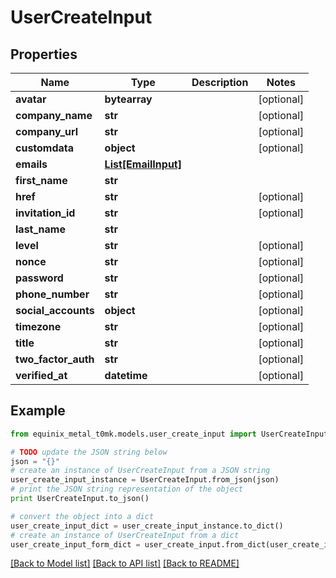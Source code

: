 # UserCreateInput


## Properties
Name | Type | Description | Notes
------------ | ------------- | ------------- | -------------
**avatar** | **bytearray** |  | [optional] 
**company_name** | **str** |  | [optional] 
**company_url** | **str** |  | [optional] 
**customdata** | **object** |  | [optional] 
**emails** | [**List[EmailInput]**](EmailInput.md) |  | 
**first_name** | **str** |  | 
**href** | **str** |  | [optional] 
**invitation_id** | **str** |  | [optional] 
**last_name** | **str** |  | 
**level** | **str** |  | [optional] 
**nonce** | **str** |  | [optional] 
**password** | **str** |  | [optional] 
**phone_number** | **str** |  | [optional] 
**social_accounts** | **object** |  | [optional] 
**timezone** | **str** |  | [optional] 
**title** | **str** |  | [optional] 
**two_factor_auth** | **str** |  | [optional] 
**verified_at** | **datetime** |  | [optional] 

## Example

```python
from equinix_metal_t0mk.models.user_create_input import UserCreateInput

# TODO update the JSON string below
json = "{}"
# create an instance of UserCreateInput from a JSON string
user_create_input_instance = UserCreateInput.from_json(json)
# print the JSON string representation of the object
print UserCreateInput.to_json()

# convert the object into a dict
user_create_input_dict = user_create_input_instance.to_dict()
# create an instance of UserCreateInput from a dict
user_create_input_form_dict = user_create_input.from_dict(user_create_input_dict)
```
[[Back to Model list]](../README.md#documentation-for-models) [[Back to API list]](../README.md#documentation-for-api-endpoints) [[Back to README]](../README.md)


